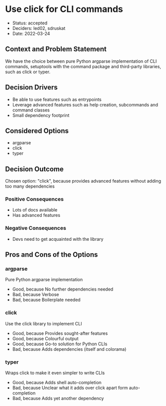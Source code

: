 <!--
SPDX-FileCopyrightText: 2022 German Aerospace Center (DLR), Forschungszentrum Jülich, Helmholtz-Zentrum Dresden-Rossendorf

SPDX-License-Identifier: CC-BY-SA-4.0
-->

# Use click for CLI commands

* Status: accepted
* Deciders: led02, sdruskat
* Date: 2022-03-24

## Context and Problem Statement

We have the choice between pure Python argparse implementation of CLI commands, setuptools with the command package and third-party libraries, such as click or typer.

## Decision Drivers

* Be able to use features such as entrypoints
* Leverage advanced features such as help creation, subcommands and command classes
* Small dependency footprint

## Considered Options

* argparse
* click
* typer

## Decision Outcome

Chosen option: "click", because provides advanced features without adding too many dependencies

### Positive Consequences

* Lots of docs available
* Has advanced features

### Negative Consequences

* Devs need to get acquainted with the library

## Pros and Cons of the Options

### argparse

Pure Python argparse implementation

* Good, because No further dependencies needed
* Bad, because Verbose
* Bad, because Boilerplate needed

### click

Use the click library to implement CLI

* Good, because Provides sought-after features
* Good, because Colourful output
* Good, because Go-to solution for Python CLIs
* Bad, because Adds dependencies (itself and colorama)

### typer

Wraps click to make it even simpler to write CLIs

* Good, because Adds shell auto-completion
* Bad, because Unclear what it adds over click apart form auto-completion
* Bad, because Adds yet another dependency
